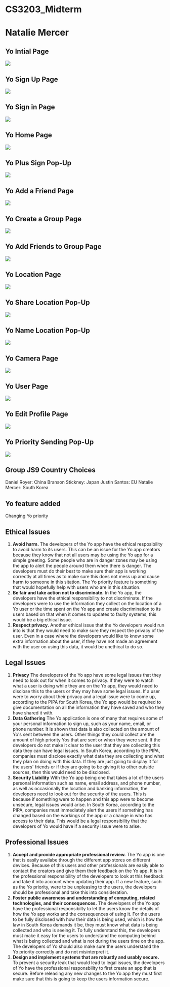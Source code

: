 # CS3203_Midterm
# Natalie Mercer

## Yo Intial Page
![](https://github.com/nemercer/CS3203_Midterm/blob/master/Screenshot%20(5).png)

## Yo Sign Up Page
![](https://github.com/nemercer/CS3203_Midterm/blob/master/Screenshot%20(6).png)

## Yo Sign in Page
![](https://github.com/nemercer/CS3203_Midterm/blob/master/Screenshot%20(7).png)

## Yo Home Page
![](https://github.com/nemercer/CS3203_Midterm/blob/master/Screenshot%20(8).png)

## Yo Plus Sign Pop-Up
![](https://github.com/nemercer/CS3203_Midterm/blob/master/Screenshot%20(9).png)

## Yo Add a Friend Page
![](https://github.com/nemercer/CS3203_Midterm/blob/master/Screenshot%20(10).png)

## Yo Create a Group Page
![](https://github.com/nemercer/CS3203_Midterm/blob/master/Screenshot%20(11).png)

## Yo Add Friends to Group Page
![](https://github.com/nemercer/CS3203_Midterm/blob/master/Screenshot%20(12).png)

## Yo Location Page
![](https://github.com/nemercer/CS3203_Midterm/blob/master/Screenshot%20(13).png)

## Yo Share Location Pop-Up
![](https://github.com/nemercer/CS3203_Midterm/blob/master/Screenshot%20(14).png)

## Yo Name Location Pop-Up
![](https://github.com/nemercer/CS3203_Midterm/blob/master/Screenshot%20(15).png)

## Yo Camera Page
![](https://github.com/nemercer/CS3203_Midterm/blob/master/Screenshot%20(16).png)

## Yo User Page
![](https://github.com/nemercer/CS3203_Midterm/blob/master/Screenshot%20(17).png)

## Yo Edit Profile Page
![](https://github.com/nemercer/CS3203_Midterm/blob/master/Screenshot%20(18).png)

## Yo Priority Sending Pop-Up
![](https://github.com/nemercer/CS3203_Midterm/blob/master/Screenshot%20(19).png)

## Group JS9 Country Choices
Daniel Royer: China
Branson Stickney: Japan
Justin Santos: EU
Natalie Mercer: South Korea

## Yo feature added
Changing Yo priority

## Ethical Issues
1. **Avoid harm.** The developers of the Yo app have the ethical resposibility to avoid harm to its users. This can be an issue for the 
Yo app creators because they know that not all users may be using the Yo app for a simple greeting. Some people who are in danger zones
may be using the app to alert the people around them when there is danger. The developers must do their best to make sure their app is 
working correctly at all times as to make sure this does not mess up and cause harm to someone in this sitation. The Yo priority feature
is something that would hopefully help with users who are in this situation.
2. **Be fair and take action not to discriminate.** In the Yo app, the developers have the ethical responsibility to not discriminate. 
If the developers were to use the information they collect on the location of a Yo user or the time spent on the Yo app and create 
discrimination to its users based on that when it comes to updates to faulty systems, this would be a big ethical issue.
3. **Respect privacy.** Another ethical issue that the Yo developers would run into is that they would need to make sure they respect 
the privacy of the user. Even in a case where the developers would like to know some extra information about the user, if they have not
made an agreement with the user on using this data, it would be unethical to do so.

## Legal Issues 
1. **Privacy** The developers of the Yo app have some legal issues that they need to look out for when it comes to privacy. If they were
to watch what a user is doing while they are on the Yo app, they would need to disclose this to the users or they may have some legal
issues. If a user were to worry about their privacy and a legal issue were to come up, according to the PIPA for South Korea, the Yo 
app would be required to give documentation on all the information they have saved and who they have shared it with.
2. **Data Gathering** The Yo application is one of many that requires some of your personal information to sign up, such as your name,
email, or phone number. It is shown that data is also collected on the amount of Yo's sent between the users. Other things they could 
collect are the amount of high priority Yos that are sent or when they were sent. If the developers do not make it clear to the user
that they are collecting this data they can have legal issues. In South Korea, according to the PIPA, companies must disclose exactly 
what data they are collecting and what they plan on doing with this data. If they are just going to display it for the users' friends 
or if they are going to be giving it to other outside sources, then this would need to be disclosed.
3. **Security Liability** With the Yo app being one that takes a lot of the users personal information such as name, email address, 
and phone number, as well as occasionally the location and banking information, the developers need to look out for the security of the 
users. This is because if something were to happen and this app were to become unsecure, legal issues would arise. In South Korea, 
according to the PIPA, companies must immediately alert the users if something has changed based on the workings of the app or a change 
in who has access to their data. This would be a legal responsibility that the developers of Yo would have if a security issue were to 
arise.

## Professional Issues
1. **Accept and provide appropriate professional review.** The Yo app is one that is easily availabe through the different app stores on
different devices. Because of this users and other professionals are easily able to contact the creators and give them their feedback on
the Yo app. It is in the professional responsibility of the developers to look at this feedback and take it into account when updating 
their app. If a new feature, such as the Yo priority, were to be unpleasing to the users, the developers should be professional and take
this into consideration. 
2. **Foster public awareness and understanding of computing, related technologies, and their consequences.** The developers of the Yo 
app have the professional responsibilty to let the users know the details of how the Yo app works and the consequences of using it. 
For the users to be fully disclosed with how their data is being used, which is how the law in South Korea demands it be, they must 
know what data is being collected and who is seeing it. To fully understand this, the developers must make it easy for the users to 
understand the computing behind what is being collected and what is not during the users time on the app. The developers of Yo should 
also make sure the users understand the Yo priority correctly and do not misinterpret it.
3. **Design and implement systems that are robustly and usably secure.** To prevent a security leak that would lead to legal issues, 
the developers of Yo have the professional responsbility to first create an app that is secure. Before releasing any new changes to 
the Yo app they must first make sure that this is going to keep the users information secure.
